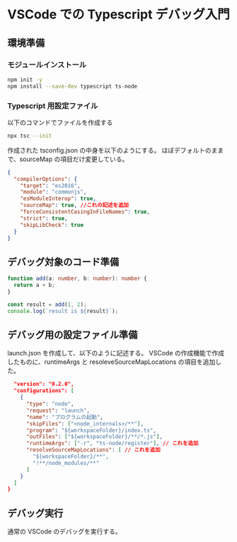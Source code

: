# VSCode での Typescript デバッグ入門

## 環境準備

### モジュールインストール

```bash
npm init -y
npm install --save-dev typescript ts-node
```

### Typescript 用設定ファイル

以下のコマンドでファイルを作成する

```bash
npx tsc --init
```

作成された tsconfig.json の中身を以下のようにする。
ほぼデフォルトのままで、sourceMap の項目だけ変更している。

```json
{
  "compilerOptions": {
    "target": "es2016",
    "module": "commonjs",
    "esModuleInterop": true,
    "sourceMap": true, //これの記述を追加
    "forceConsistentCasingInFileNames": true,
    "strict": true,
    "skipLibCheck": true
  }
}
```

## デバッグ対象のコード準備

```ts
function add(a: number, b: number): number {
  return a + b;
}

const result = add(1, 2);
console.log(`result is ${result}`);
```

## デバッグ用の設定ファイル準備

launch.json を作成して、以下のように記述する。
VSCode の作成機能で作成したものに、runtimeArgs と resoleveSourceMapLocations の項目を追加した。

```json
  "version": "0.2.0",
  "configurations": [
    {
      "type": "node",
      "request": "launch",
      "name": "プログラムの起動",
      "skipFiles": ["<node_internals>/**"],
      "program": "${workspaceFolder}/index.ts",
      "outFiles": ["${workspaceFolder}/**/*.js"],
      "runtimeArgs": ["-r", "ts-node/register"], // これを追加
      "resolveSourceMapLocations": [ // これを追加
        "${workspaceFolder}/**",
        "!**/node_modules/**"
      ]
    }
  ]
}
```

## デバッグ実行

通常の VSCode のデバッグを実行する。
